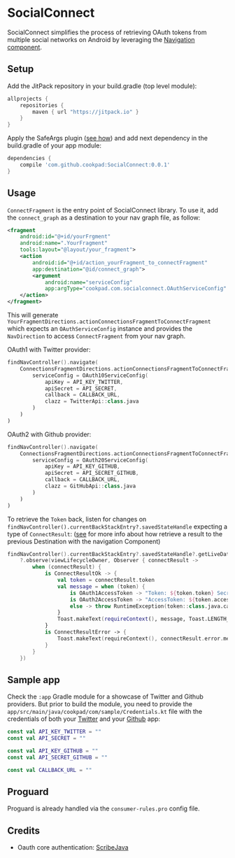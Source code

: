 # SocialConnect
SocialConnect simplifies the process of retrieving OAuth tokens from multiple social networks on Android by leveraging the [Navigation component](https://developer.android.com/guide/navigation/navigation-getting-started).

## Setup
Add the JitPack repository in your build.gradle (top level module):
```gradle
allprojects {
    repositories {
        maven { url "https://jitpack.io" }
    }
}
```

Apply the SafeArgs plugin ([see how](https://developer.android.com/guide/navigation/navigation-pass-data)) and add next dependency in the build.gradle of your app module:
```gradle
dependencies {
    compile 'com.github.cookpad:SocialConnect:0.0.1'
}
```

## Usage
`ConnectFragment` is the entry point of SocialConnect library. To use it, add the `connect_graph` as a destination to your nav graph file, as follow:

```xml
<fragment
    android:id="@+id/yourFrgment"
    android:name=".YourFragment"
    tools:layout="@layout/your_fragment">
    <action
        android:id="@+id/action_yourFragment_to_connectFragment"
        app:destination="@id/connect_graph">
        <argument
            android:name="serviceConfig"
            app:argType="cookpad.com.socialconnect.OAuthServiceConfig" />
    </action>
</fragment>
```

This will generate `YourFragmentDirections.actionConnectionsFragmentToConnectFragment` which expects an `OAuthServiceConfig` instance and provides the `NavDirection` to access `ConnectFragment` from your nav graph.

OAuth1 with Twitter provider:

```kotlin
findNavController().navigate(
    ConnectionsFragmentDirections.actionConnectionsFragmentToConnectFragment(
        serviceConfig = OAuth10ServiceConfig(
            apiKey = API_KEY_TWITTER,
            apiSecret = API_SECRET,
            callback = CALLBACK_URL,
            clazz = TwitterApi::class.java
        )
    )
)
```

OAuth2 with Github provider:

```kotlin
findNavController().navigate(
    ConnectionsFragmentDirections.actionConnectionsFragmentToConnectFragment(
        serviceConfig = OAuth20ServiceConfig(
            apiKey = API_KEY_GITHUB,
            apiSecret = API_SECRET_GITHUB,
            callback = CALLBACK_URL,
            clazz = GitHubApi::class.java
        )
    )
)
```

To retrieve the `Token` back, listen for changes on `findNavController().currentBackStackEntry?.savedStateHandle` expecting a type of `ConnectResult`: ([see](https://developer.android.com/guide/navigation/navigation-programmatic) for more info about how retrieve a result to the previous Destination with the navigation Component)

```kotlin
findNavController().currentBackStackEntry?.savedStateHandle?.getLiveData<ConnectResult>(RESULT_CONNECTION_KEY)
    ?.observe(viewLifecycleOwner, Observer { connectResult ->
        when (connectResult) {
            is ConnectResultOk -> {
                val token = connectResult.token
                val message = when (token) {
                    is OAuth1AccessToken -> "Token: ${token.token} Secret:${token.tokenSecret}"
                    is OAuth2AccessToken -> "AccessToken: ${token.accessToken}"
                    else -> throw RuntimeException(token::class.java.canonicalName)
                }
                Toast.makeText(requireContext(), message, Toast.LENGTH_LONG).show()
            }
            is ConnectResultError -> {
                Toast.makeText(requireContext(), connectResult.error.message, Toast.LENGTH_LONG).show()
            }
        }
    })
```  

## Sample app
Check the `:app` Gradle module for a showcase of Twitter and Github providers. But prior to build the module, you need to provide the `app/src/main/java/cookpad/com/sample/Credentials.kt` file with the credentials of both your [Twitter](https://developer.twitter.com/en/apps) and your [Github](https://docs.github.com/en/developers/apps/creating-a-github-app) app:

```kotlin
const val API_KEY_TWITTER = ""
const val API_SECRET = ""

const val API_KEY_GITHUB = ""
const val API_SECRET_GITHUB = ""

const val CALLBACK_URL = ""
``` 

## Proguard
Proguard is already handled via the `consumer-rules.pro` config file.


## Credits
* Oauth core authentication: [ScribeJava](https://github.com/scribejava/scribejava)
